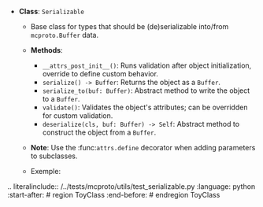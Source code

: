 - **Class**: `Serializable`
  - Base class for types that should be (de)serializable into/from `mcproto.Buffer` data.
  - **Methods**:
    - `__attrs_post_init__()`: Runs validation after object initialization, override to define custom behavior.
    - `serialize() -> Buffer`: Returns the object as a `Buffer`.
    - `serialize_to(buf: Buffer)`: Abstract method to write the object to a `Buffer`.
    - `validate()`: Validates the object's attributes; can be overridden for custom validation.
    - `deserialize(cls, buf: Buffer) -> Self`: Abstract method to construct the object from a `Buffer`.
  - **Note**: Use the :func:`attrs.define` decorator when adding parameters to subclasses.

  - Exemple:

.. literalinclude:: /../tests/mcproto/utils/test_serializable.py
  :language: python
  :start-after: # region ToyClass
  :end-before: # endregion ToyClass

